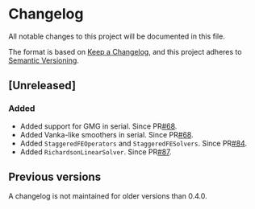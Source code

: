 # Changelog

All notable changes to this project will be documented in this file.

The format is based on [Keep a Changelog](https://keepachangelog.com/en/1.0.0/),
and this project adheres to [Semantic Versioning](https://semver.org/spec/v2.0.0.html).

## [Unreleased]

### Added

- Added support for GMG in serial. Since PR[#68](https://github.com/gridap/GridapSolvers.jl/pull/68).
- Added Vanka-like smoothers in serial. Since PR[#68](https://github.com/gridap/GridapSolvers.jl/pull/68).
- Added `StaggeredFEOperators` and `StaggeredFESolvers`. Since PR[#84](https://github.com/gridap/GridapSolvers.jl/pull/84).
- Added `RichardsonLinearSolver`. Since PR[#87](https://github.com/gridap/GridapSolvers.jl/pull/87).

## Previous versions

A changelog is not maintained for older versions than 0.4.0.
